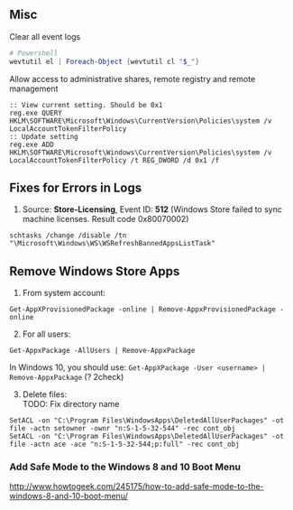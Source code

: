 ## Misc
Clear all event logs
```powershell
# Powershell
wevtutil el | Foreach-Object {wevtutil cl "$_"}
```

Allow access to administrative shares, remote registry and remote management
```batch
:: View current setting. Should be 0x1
reg.exe QUERY HKLM\SOFTWARE\Microsoft\Windows\CurrentVersion\Policies\system /v LocalAccountTokenFilterPolicy
:: Update setting
reg.exe ADD HKLM\SOFTWARE\Microsoft\Windows\CurrentVersion\Policies\system /v LocalAccountTokenFilterPolicy /t REG_DWORD /d 0x1 /f
```

## Fixes for Errors in Logs

1. Source: **Store-Licensing**, Event ID: **512** (Windows Store failed to sync machine licenses. Result code 0x80070002)
```
schtasks /change /disable /tn "\Microsoft\Windows\WS\WSRefreshBannedAppsListTask"
```


## Remove Windows Store Apps
1) From system account:
```
Get-AppXProvisionedPackage -online | Remove-AppxProvisionedPackage -online
```
2) For all users:
```
Get-AppxPackage -AllUsers | Remove-AppxPackage
```
In Windows 10, you should use: `Get-AppXPackage -User <username> | Remove-AppxPackage` (? 2check)

3) Delete files:  
TODO: Fix directory name
```
SetACL -on "C:\Program Files\WindowsApps\DeletedAllUserPackages" -ot file -actn setowner -ownr "n:S-1-5-32-544" -rec cont_obj
SetACL -on "C:\Program Files\WindowsApps\DeletedAllUserPackages" -ot file -actn ace -ace "n:S-1-5-32-544;p:full" -rec cont_obj
```
### Add Safe Mode to the Windows 8 and 10 Boot Menu
http://www.howtogeek.com/245175/how-to-add-safe-mode-to-the-windows-8-and-10-boot-menu/
